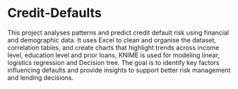 # Credit-Defaults
This project analyses patterns and predict credit default risk using financial and demographic data. It uses Excel to clean and organise the dataset, correlation tables, and create charts that highlight trends across income level, education level and prior loans, KNIME is used for modeling linear, logistics regression and Decision tree. The goal is to identify key factors influencing defaults and provide insights to support better risk management and lending decisions.
